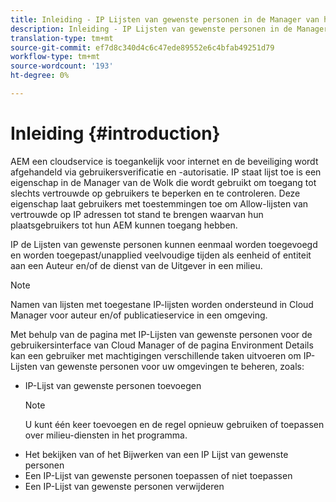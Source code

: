 ```yaml
---
title: Inleiding - IP Lijsten van gewenste personen in de Manager van het Kon
description: Inleiding - IP Lijsten van gewenste personen in de Manager van het Kon
translation-type: tm+mt
source-git-commit: ef7d8c340d4c6c47ede89552e6c4bfab49251d79
workflow-type: tm+mt
source-wordcount: '193'
ht-degree: 0%

---
```



# Inleiding {#introduction}

AEM een cloudservice is toegankelijk voor internet en de beveiliging wordt afgehandeld via gebruikersverificatie en -autorisatie. IP staat lijst toe is een eigenschap in de Manager van de Wolk die wordt gebruikt om toegang tot slechts vertrouwde op gebruikers te beperken en te controleren. Deze eigenschap laat gebruikers met toestemmingen toe om Allow-lijsten van vertrouwde op IP adressen tot stand te brengen waarvan hun plaatsgebruikers tot hun AEM kunnen toegang hebben.

IP de Lijsten van gewenste personen kunnen eenmaal worden toegevoegd en worden toegepast/unapplied veelvoudige tijden als eenheid of entiteit aan een Auteur en/of de dienst van de Uitgever in een milieu.

>[!NOTE]
>Namen van lijsten met toegestane IP-lijsten worden ondersteund in Cloud Manager voor auteur en/of publicatieservice in een omgeving.

Met behulp van de pagina met IP-Lijsten van gewenste personen voor de gebruikersinterface van Cloud Manager of de pagina Environment Details kan een gebruiker met machtigingen verschillende taken uitvoeren om IP-Lijsten van gewenste personen voor uw omgevingen te beheren, zoals:

* IP-Lijst van gewenste personen toevoegen
   >[!NOTE]
   > U kunt één keer toevoegen en de regel opnieuw gebruiken of toepassen over milieu-diensten in het programma.
* Het bekijken van of het Bijwerken van een IP Lijst van gewenste personen
* Een IP-Lijst van gewenste personen toepassen of niet toepassen
* Een IP-Lijst van gewenste personen verwijderen